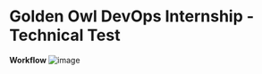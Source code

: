 # Golden Owl DevOps Internship - Technical Test
  **Workflow**
  ![image](https://github.com/khoihuu0301/goldenowl-devops-internship-challenge/assets/65937294/af2431ae-a5e4-4d49-9283-446599739c7a)
  
